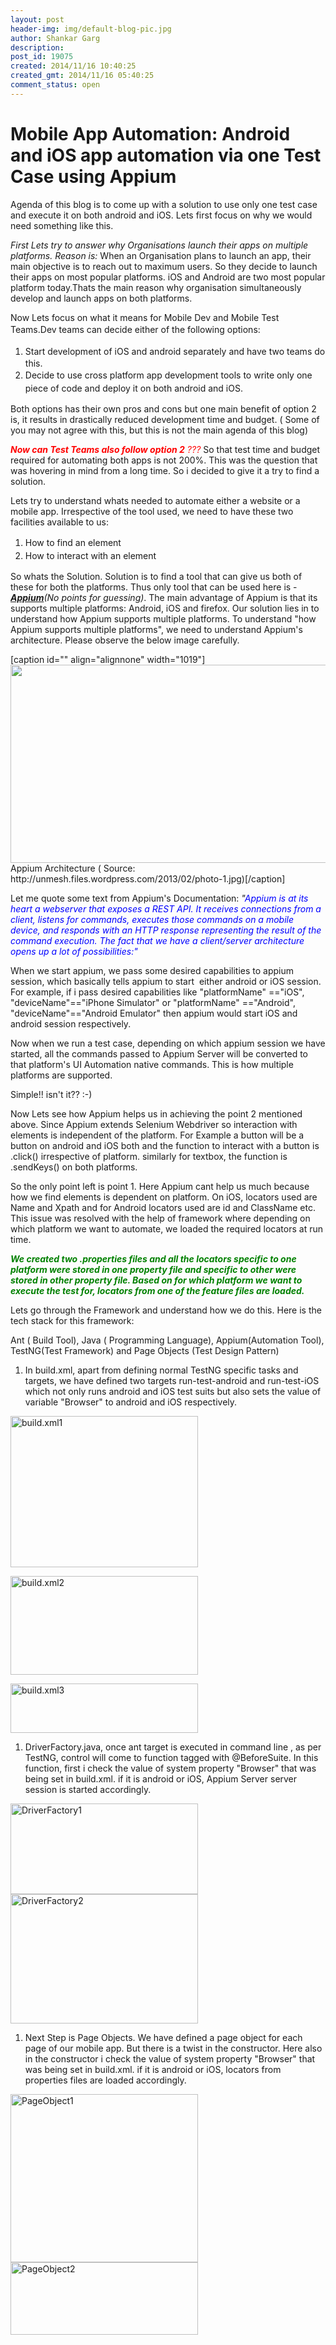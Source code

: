 ```yaml
---
layout: post
header-img: img/default-blog-pic.jpg
author: Shankar Garg
description: 
post_id: 19075
created: 2014/11/16 10:40:25
created_gmt: 2014/11/16 05:40:25
comment_status: open
---
```


# Mobile App Automation: Android and iOS app automation via one Test Case using Appium

<p>Agenda of this blog is to come up with a solution to use only one test case and execute it on both android and iOS. Lets first focus on why we would need something like this.</p>
<p><em>First Lets try to answer why Organisations launch their apps on multiple platforms. Reason is:</em> When an Organisation plans to launch an app, their main objective is to reach out to maximum users. So they decide to launch their apps on most popular platforms. iOS and Android are two most popular platform today.Thats the main reason why organisation simultaneously develop and launch apps on both platforms.</p>
<p>Now Lets focus on what it means for Mobile Dev and Mobile Test Teams.<span style="line-height: 1.5em">Dev teams can decide either of the following options:</span>
<ol>
    <li><span style="line-height: 1.5em">Start development of iOS and android separately and have two teams do this.</span></li>
    <li><span style="line-height: 1.5em">Decide to use cross platform app development tools to write only one piece of code and deploy it on both android and iOS. </span><span style="line-height: 1.5em"> </span></li>
</ol>
Both options has their own pros and cons but one main benefit <span style="color: #000000">of</span> option 2 is, it results in drastically reduced development time and budget. ( Some of you may not agree with this, but this is not the main agenda of this blog)</p>
<p><em><strong><span style="color: #ff0000">Now can Test Teams also follow option 2</span></strong><span style="color: #ff0000"> ??</span><span style="color: #ff0000">?</span></em><span style="color: #ff0000"> </span>So that test time and budget required for automating both apps is not 200%. This was the question that was hovering in mind from a long time. So i decided to give it a try to find a solution.</p>
<p>Lets try to understand whats needed to automate either a website or a mobile app. Irrespective of the tool used, we need to have these two facilities available to us:
<ol>
    <li><span style="line-height: 1.5em">How to find an element</span></li>
    <li><span style="line-height: 1.5em">How to interact with an element </span></li>
</ol>
So whats the Solution. Solution is to find a tool that can give us both of these for both the platforms. Thus only tool that can be used here is - <em><strong><a href="http://appium.io/">Appium</a></strong>(No points for guessing)</em>. The main advantage of Appium is that its supports multiple platforms: Android, iOS and firefox. Our solution lies in to understand how Appium supports multiple platforms. To understand "how Appium supports multiple platforms", we need to understand Appium's architecture. Please observe the below image carefully.</p>
<p>[caption id="" align="alignnone" width="1019"]<img class=" " alt="" src="http://unmesh.files.wordpress.com/2013/02/photo-1.jpg" width="1019" height="317" /> Appium Architecture ( Source: http://unmesh.files.wordpress.com/2013/02/photo-1.jpg)[/caption]</p>
<p>Let me quote some text from Appium's Documentation: <em>"<span style="color: #0000ff">Appium is at its heart a webserver that exposes a REST API. It receives connections from a client, listens for commands, executes those commands on a mobile device, and responds with an HTTP response representing the result of the command execution. The fact that we have a client/server architecture opens up a lot of possibilities:"</span></em></p>
<p>When we start appium, we pass some desired capabilities to appium session, which basically tells appium to start  either android or iOS session. For example, if i pass desired capabilities like "platformName" =="iOS", "deviceName"=="iPhone Simulator" or "platformName" =="Android", "deviceName"=="Android Emulator" then appium would start iOS and android session respectively.</p>
<p>Now when we run a test case, depending on which appium session we have started, all the commands passed to Appium Server will be converted to that platform's UI Automation native commands. This is how multiple platforms are supported.</p>
<p>Simple!! isn't it?? :-)</p>
<p>Now Lets see how Appium helps us in achieving the point 2 mentioned above. Since Appium extends Selenium Webdriver so interaction with elements is independent of the platform. For Example a button will be a button on android and iOS both and the function to interact with a button is .click() irrespective of platform. similarly for textbox, the function is .sendKeys() on both platforms.</p>
<p>So the only point left is point 1. Here Appium cant help us much because how we find elements is dependent on platform. On iOS, locators used are Name and Xpath and for Android locators used are id and ClassName etc. This issue was resolved with the help of framework where depending on which platform we want to automate, we loaded the required locators at run time.</p>
<p><em><strong><span style="color: #008000">We created two .properties files and all the locators specific to one platform were stored in one property file and specific to other were stored in other property file. Based on for which platform we want to execute the test for, locators from one of the feature files are loaded.</span></strong></em></p>
<p>Lets go through the Framework and understand how we do this. Here is the tech stack for this framework:</p>
<p>Ant ( Build Tool), Java ( Programming Language), Appium(Automation Tool), TestNG(Test Framework) and Page Objects (Test Design Pattern)</p>
<ol>
<li>In build.xml, apart from defining normal TestNG specific tasks and targets, we have defined two targets run-test-android and run-test-iOS which not only runs android and iOS test suits but also sets the value of variable "Browser" to android and iOS respectively.</li>
</ol>
<p><a href="http://xebee.xebia.in/wp-content/uploads/2014/11/build.xml1_.png"><img class="alignnone size-medium wp-image-19214" alt="build.xml1" src="http://xebee.xebia.in/wp-content/uploads/2014/11/build.xml1_-300x242.png" width="300" height="242" /></a></p>
<p><a href="http://xebee.xebia.in/wp-content/uploads/2014/11/build.xml2_.png"><img class="alignnone size-medium wp-image-19215" alt="build.xml2" src="http://xebee.xebia.in/wp-content/uploads/2014/11/build.xml2_-300x158.png" width="300" height="158" /></a></p>
<p><a href="http://xebee.xebia.in/wp-content/uploads/2014/11/build.xml3_.png"><img class="alignnone size-medium wp-image-19216" alt="build.xml3" src="http://xebee.xebia.in/wp-content/uploads/2014/11/build.xml3_-300x79.png" width="300" height="79" /></a></p>
<ol>
<li>DriverFactory.java, once ant target is executed in command line , as per TestNG, control will come to function tagged with @BeforeSuite. In this function, first i check the value of system property "Browser" that was being set in build.xml. if it is android or iOS, Appium Server server session is started accordingly.</li>
</ol>
<p><a href="http://xebee.xebia.in/wp-content/uploads/2014/11/DriverFactory1.png"><img class="alignnone size-medium wp-image-19217" alt="DriverFactory1" src="http://xebee.xebia.in/wp-content/uploads/2014/11/DriverFactory1-300x145.png" width="300" height="145" /></a> <a href="http://xebee.xebia.in/wp-content/uploads/2014/11/DriverFactory2.png"><img class="alignnone size-medium wp-image-19218" alt="DriverFactory2" src="http://xebee.xebia.in/wp-content/uploads/2014/11/DriverFactory2-300x207.png" width="300" height="207" /></a></p>
<ol>
<li>Next Step is Page Objects. We have defined a page object for each page of our mobile app. But there is a twist in the constructor. Here also in the constructor i check the value of system property "Browser" that was being set in build.xml. if it is android or iOS, locators from properties files are loaded accordingly.</li>
</ol>
<p><a href="http://xebee.xebia.in/wp-content/uploads/2014/11/PageObject1.png"><img class="alignnone size-medium wp-image-19219" alt="PageObject1" src="http://xebee.xebia.in/wp-content/uploads/2014/11/PageObject1-300x269.png" width="300" height="269" /></a> <a href="http://xebee.xebia.in/wp-content/uploads/2014/11/PageObject2.png"><img class="alignnone size-medium wp-image-19220" alt="PageObject2" src="http://xebee.xebia.in/wp-content/uploads/2014/11/PageObject2-300x116.png" width="300" height="116" /></a></p>
